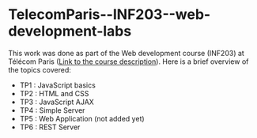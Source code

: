 # TelecomParis--INF203--web-development-labs

This work was done as part of the Web development course (INF203) at Télécom Paris ([Link to the course description](https://pages.github.com/)). 
Here is a brief overview of the topics covered: 
- TP1 : JavaScript basics
- TP2 : HTML and CSS
- TP3 : JavaScript AJAX
- TP4 : Simple Server
- TP5 : Web Application (not added yet)
- TP6 : REST Server
